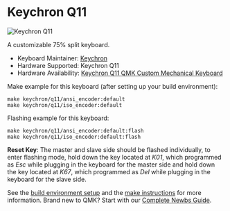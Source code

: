 # Keychron Q11

![Keychron Q11](https://i.imgur.com/FPTNqKj.jpg)

A customizable 75% split keyboard.

* Keyboard Maintainer: [Keychron](https://github.com/keychron)
* Hardware Supported: Keychron Q11
* Hardware Availability: [Keychron Q11 QMK Custom Mechanical Keyboard](https://www.keychron.com/products/keychron-q11-qmk-custom-mechanical-keyboard)

Make example for this keyboard (after setting up your build environment):

    make keychron/q11/ansi_encoder:default
    make keychron/q11/iso_encoder:default

Flashing example for this keyboard:

    make keychron/q11/ansi_encoder:default:flash
    make keychron/q11/iso_encoder:default:flash

**Reset Key**: The master and slave side should be flashed individually, to enter flashing mode, hold down the key located at *K01*, which programmed as *Esc* while plugging in the keyboard for the master side and hold down the key located at *K67*, which programmed as *Del* while plugging in the keyboard for the slave side.

See the [build environment setup](https://docs.qmk.fm/#/getting_started_build_tools) and the [make instructions](https://docs.qmk.fm/#/getting_started_make_guide) for more information. Brand new to QMK? Start with our [Complete Newbs Guide](https://docs.qmk.fm/#/newbs).
